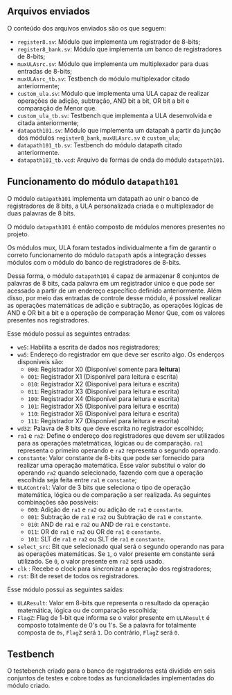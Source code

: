 ## Arquivos enviados

O conteúdo dos arquivos enviados são os que seguem:

* `register8.sv`: Módulo que implementa um registrador de 8-bits;
* `register8_bank.sv`: Módulo que implementa um banco de registradores de 8-bits;
* `muxULAsrc.sv`: Módulo que implementa um multiplexador para duas entradas de 8-bits;
* `muxULAsrc_tb.sv`: Testbench do módulo multiplexador citado anteriormente;
* `custom_ula.sv`: Módulo que implementa uma ULA capaz de realizar operações de adição, subtração, AND bit a bit, OR bit a bit e comparação de Menor que.
* `custom_ula_tb.sv`: Testbench que implementa a ULA desenvolvida e citada anteriormente;
* `datapath101.sv`: Módulo que implementa um datapah à partir da junção dos módulos `register8_bank`, `muxULAsrc.sv` e `custom_ula`;
* `datapath101_tb.sv`: Testbench do módulo datapath citado anteriormente. 
* `datapath101_tb.vcd`: Arquivo de formas de onda do módulo `datapath101`. 

## Funcionamento do módulo  `datapath101`

O módulo `datapath101` implementa um datapath ao unir o banco de registradores de 8 bits, a ULA personalizada criada e o multiplexador de duas palavras de 8 bits. 

O módulo `datapath101` é então composto de módulos menores presentes no projeto. 

Os módulos mux, ULA foram testados individualmente a fim de garantir o correto funcionamento do módulo `datapath` após a integração desses módulos com o módulo do banco de registradores de 8-bits. 


Dessa forma, o módulo `datapath101` é capaz de armazenar 8 conjuntos de palavras de 8 bits, cada palavra em um registrador único e que pode ser acessado a partir de um endereço específico definido anteriormente. Além disso, por meio das entradas de controle desse módulo, é possível realizar as operações matemáticas de adição e subtração, as operações lógicas de AND e OR bit a bit e a operação de comparação Menor Que, com os valores presentes nos registradores.


Esse módulo possui as seguintes entradas:
* `we5`: Habilita a escrita de dados nos registradores;
* `wa5`: Endereço do registrador em que deve ser escrito algo. Os enderços disponíveis são:
  * `000`: Registrador X0 (Disponível somente para **leitura**) 
  * `001`: Registrador X1 (Disponível para leitura e escrita) 
  * `010`: Registrador X2 (Disponível para leitura e escrita)
  * `011`: Registrador X3 (Disponível para leitura e escrita) 
  * `100`: Registrador X4 (Disponível para leitura e escrita) 
  * `101`: Registrador X5 (Disponível para leitura e escrita)
  * `110`: Registrador X6 (Disponível para leitura e escrita)
  * `111`: Registrador X7 (Disponível para leitura e escrita) 
* `wd32`: Palavra de 8 bits que deve escrita no registrador escolhido;
* `ra1` e `ra2`: Define o endereço dos registradores que devem ser utilizados para as operações matetmáticas, lógicas ou de comparação. `ra1` representa o primeiro operando e `ra2` representa o segundo operando.
* `constante`: Valor constante de 8-bits que pode ser fornecido para realizar uma operação matemática. Esse valor substitui o valor do operando `ra2` quando selecionado, fazendo com que a operação escolhida seja feita entre `ra1` e `constante`;
* `ULAControl`: Valor de 3 bits que seleciona o tipo de operação matemática, lógica ou de comparação a ser realizada. As seguintes combinações são possíveis:
  * `000`: Adição de `ra1` e `ra2` ou adição de `ra1` e `constante`.
  * `001`: Subtração de `ra1` e `ra2` ou Subtração de `ra1` e `constante`.
  * `010`: AND de `ra1` e `ra2` ou AND de `ra1` e `constante`.
  * `011`: OR de `ra1` e `ra2` ou OR de `ra1` e `constante`.
  * `101`: SLT de `ra1` e `ra2` ou SLT de `ra1` e `constante`.
* `select_src`: Bit que selecionado qual será o segundo operando nas para as operações matemáticas. Se `1`, o valor presente em constante será utilizado. Se `0`, o valor presente em `ra2` será usado.
* `clk` : Recebe o clock para sincronizar a operação dos registradores;
* `rst`: Bit de reset de todos os registradores. 

Esse módulo possui as seguintes saídas:
* `ULAResult`: Valor em 8-bits que representa o resultado da operação matemática, lógica ou de comparação escolhida;
* `FlagZ`: Flag de 1-bit que informa se o valor presente em `ULAResult` é composto totalmente de 0's ou 1's. Se a palavra for totalmente composta de `0s`, `FlagZ` será `1`. Do contrário, `FlagZ` será `0`.

## Testbench

O testebench criado para o banco de registradores está dividido em seis conjuntos de testes e cobre todas as funcionalidades implementadas do módulo criado.


